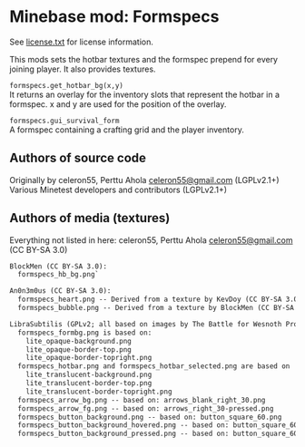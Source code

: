 Minebase mod: Formspecs
=======================
See [license.txt](./license.txt) for license information.

This mods sets the hotbar textures and the formspec prepend for every joining 
player. It also provides textures.

`formspecs.get_hotbar_bg(x,y)`  
It returns an overlay for the inventory slots that represent the hotbar in a 
formspec. x and y are used for the position of the overlay.

`formspecs.gui_survival_form`  
A formspec containing a crafting grid and the player inventory.

Authors of source code
----------------------
Originally by celeron55, Perttu Ahola <celeron55@gmail.com> (LGPLv2.1+)
Various Minetest developers and contributors (LGPLv2.1+)

Authors of media (textures)
---------------------------
Everything not listed in here:
celeron55, Perttu Ahola <celeron55@gmail.com> (CC BY-SA 3.0)

```txt
BlockMen (CC BY-SA 3.0):  
  formspecs_hb_bg.png`

An0n3m0us (CC BY-SA 3.0):  
  formspecs_heart.png -- Derived from a texture by KevDoy (CC BY-SA 3.0)  
  formspecs_bubble.png -- Derived from a texture by BlockMen (CC BY-SA 3.0)  

LibraSubtilis (GPLv2; all based on images by The Battle for Wesnoth Project):  
  formspecs_formbg.png is based on:  
    lite_opaque-background.png  
    lite_opaque-border-top.png  
    lite_opaque-border-topright.png  
  formspecs_hotbar.png and formspecs_hotbar_selected.png are based on  
    lite_translucent-background.png  
    lite_translucent-border-top.png  
    lite_translucent-border-topright.png  
  formspecs_arrow_bg.png -- based on: arrows_blank_right_30.png
  formspecs_arrow_fg.png -- based on: arrows_right_30-pressed.png
  formspecs_button_background.png -- based on: button_square_60.png
  formspecs_button_background_hovered.png -- based on: button_square_60-active.png
  formspecs_button_background_pressed.png -- based on: button_square_60-active-pressed.png
```

